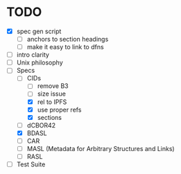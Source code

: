 
# TODO

- [x] spec gen script
  - [ ] anchors to section headings
  - [ ] make it easy to link to dfns
- [ ] intro clarity
- [ ] Unix philosophy
- [ ] Specs
  - [ ] CIDs
    - [ ] remove B3
    - [ ] size issue
    - [x] rel to IPFS
    - [x] use proper refs
    - [x] sections
  - [ ] dCBOR42
  - [x] BDASL
  - [ ] CAR
  - [ ] MASL (Metadata for Arbitrary Structures and Links)
  - [ ] RASL
- [ ] Test Suite
